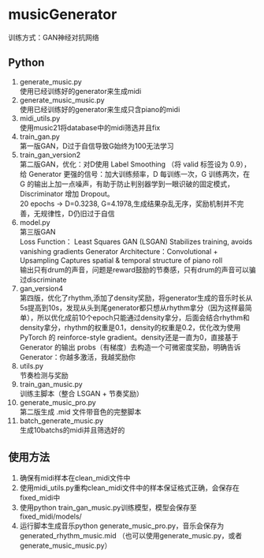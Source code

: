 # musicGenerator

训练方式：GAN神经对抗网络

## Python
1. generate_music.py         <br>使用已经训练好的generator来生成midi
2. generate_music_music.py  <br>使用已经训练好的generator来生成只含piano的midi
3. midi_utils.py            <br>使用music21将database中的midi筛选并且fix
4. train_gan.py             <br>第一版GAN，D过于自信导致G始终为100无法学习
5. train_gan_version2       <br>第二版GAN，优化：对D使用 Label Smoothing （将 valid 标签设为 0.9），给 Generator 更强的信号：加大训练频率，D 每训练一次，G 训练两次，在 G 的输出上加一点噪声，有助于防止判别器学到一眼识破的固定模式，Discriminator 增加 Dropout。<br>20 epochs -> D=0.3238, G=4.1978,生成结果杂乱无序，奖励机制并不完善，无规律性，D仍旧过于自信
6. model.py                  <br>第三版GAN <br>Loss Function：  Least Squares GAN (LSGAN)
Stabilizes training, avoids vanishing gradients
Generator Architecture：Convolutional + Upsampling
Captures spatial & temporal structure of piano roll
<br> 输出只有drum的声音，问题是reward鼓励的节奏感，只有drum的声音可以骗过discriminate
7. gan_version4   <br>第四版，优化了rhythm,添加了density奖励，将generator生成的音乐时长从5s提高到10s，发现从头到尾generator都只想从rhythm拿分（因为这样最简单），所以优化成前10个epoch只能通过density拿分，后面会结合rhythm和density拿分，rhythm的权重是0.1，density的权重是0.2，优化改为使用 PyTorch 的 reinforce-style gradient。density还是一直为0，直接基于 Generator 的输出 probs（有梯度）去构造一个可微密度奖励，明确告诉 Generator：你越多激活，我越奖励你
8. utils.py                  <br>节奏检测与奖励
9. train_gan_music.py        <br>训练主脚本（整合 LSGAN + 节奏奖励）
10. generate_music_pro.py        <br>第二版生成 .mid 文件带音色的完整脚本
11. batch_generate_music.py    <br>生成10batchs的midi并且筛选好的

## 使用方法
1. 确保有midi样本在clean_midi文件中
2. 使用midi_utils.py重构clean_midi文件中的样本保证格式正确，会保存在fixed_midi中
3. 使用python train_gan_music.py训练模型，模型会保存至fixed_midi/models/
4. 运行脚本生成音乐python generate_music_pro.py，音乐会保存为generated_rhythm_music.mid （也可以使用generate_music.py，或者generate_music_music.py）

 
